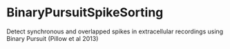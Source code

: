 BinaryPursuitSpikeSorting
=========================

Detect synchronous and overlapped spikes in extracellular recordings using Binary Pursuit (Pillow et al 2013)
